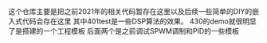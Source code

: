 这个仓库主要是把之前2021年的相关代码暂存在这里以及后续一些简单的DIY的嵌入式代码会存在这里
其中401test是一些DSP算法的效果。
430的demo就很明显了是搭建的一个工程模板
后面两个是之前调试SPWM调制和PID的一些模板
